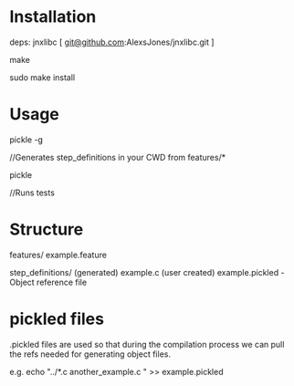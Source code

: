 Installation
===========

deps: jnxlibc [ git@github.com:AlexsJones/jnxlibc.git ]

make

sudo make install

Usage
=====


pickle -g

//Generates step_definitions in your CWD from features/*

pickle

//Runs tests


Structure
========


features/
		example.feature

step_definitions/
				(generated) example.c
				(user created) example.pickled - Object reference file

pickled files
==============

.pickled files are used so that during the compilation process we can pull the refs needed for generating object files.

e.g. echo "../*.c another_example.c " >> example.pickled
